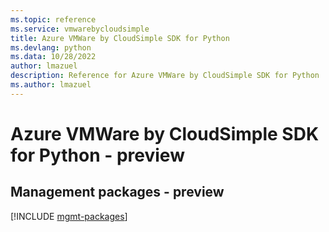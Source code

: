 ```yaml
---
ms.topic: reference
ms.service: vmwarebycloudsimple
title: Azure VMWare by CloudSimple SDK for Python
ms.devlang: python
ms.data: 10/28/2022
author: lmazuel
description: Reference for Azure VMWare by CloudSimple SDK for Python
ms.author: lmazuel
---
```

# Azure VMWare by CloudSimple SDK for Python - preview

## Management packages - preview
[!INCLUDE [mgmt-packages](vmware-by-cloudsimple-mgmt-index.md)]